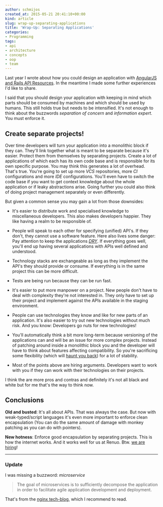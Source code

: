 ```yaml
---
author: schmijos
created_at: 2015-05-21 20:41:10+00:00
kind: article
slug: wrap-up-separating-applications
title: 'Wrap-Up: Separating Applications'
categories:
- Programming
tags:
- api
- architecture
- concepts
- oop
- team
---
```


Last year I wrote about how you could design an application with [AngularJS and Rails API Resources](/2014/08/13/angularjs-and-rails-4-api-resources/). In the meantime I made some further experiences I'd like to share.

I said that you should design your application with keeping in mind which parts should be consumed by machines and which should be used by humans. This still holds true but needs to be intensified. It's not enough to think about the buzzwords _separation of concern_ and _information expert_. You must enforce it.


## **Create separate projects!**


Over time developers will turn your application into a monolithic block if they can. They'll link together what is meant to be separate because it's easier. Protect them from themselves by separating projects. Create a lot of applications of which each has its own code base and is responsible for its own specific purpose. You may think this generates a lot of overhead. That's true. You're going to set up more _VCS_ repositories, more _CI_ configurations and more _IDE_ configurations. You'll even have to switch the code base if you want to get context knowledge about the whole application or if leaky abstractions arise. Going further you could also think of doing project management separately or even differently.

But given a common sense you may gain a lot from those downsides:



	
  * It's easier to distribute work and specialised knowledge to miscellaneous developers. This also makes developers happier. They like having a realm to be responsible of.

	
  * People will speak to each other for specifying (unified) API's. If they don't, they cannot use a software feature. Here also lives some danger: Pay attention to keep the applications _[DRY](https://en.wikipedia.org/wiki/Don't_repeat_yourself)_. If everything goes well, you'll end up having several applications with APIs well defined and understood.

	
  * Technology stacks are exchangeable as long as they implement the API's they should provide or consume. If everything is in the same project this can be more difficult.

	
  * Tests are being run because they can be run fast.

	
  * It's easier to put more manpower on a project. New people don't have to deal with complexity they're not interested in. They only have to set up their project and implement against the APIs available in the staging environment.

	
  * People can use technologies they know and like for new parts of an application. It's also easier to try out new technologies without much risk. And you know: Developers go nuts for new technologies!

	
  * You'll automatically think a bit more long-term because versioning of the applications can and will be an issue for more complex projects. Instead of patching around inside a monolithic block you and the developer will have to think about features affecting compatibility. So you're sacrificing some flexibility (which will [haunt you back](https://en.wikipedia.org/wiki/Technical_debt)) for a lot of stability.

	
  * Most of the points above are hiring arguments. Developers want to work with you if they can work with their technologies on their projects.


I think the are more pros and contras and definitely it's not all black and white but for me that's the way to think now.


## **Conclusions**


**Old and busted**: It's all about APIs. That was always the case. But now with weak-typed/script languages it's even more important to enforce clean encapsulation (You can do the same amount of damage with monkey patching as you can do with pointers).

**New hotness**: Enforce good encapsulation by separating projects. This is how the internet works. And it works well for us at Renuo. Btw. [we are hiring](https://www.renuo.ch/jobs/150426-ruby-on-rails-entwickler-job/)!

* * *

### **Update**

I was missing a buzzword: _microservice_

> The goal of microservices is to sufficiently decompose the application in order to facilitate agile application development and deployment.

That's from the [nginx tech-blog](https://nginx.com/blog/introduction-to-microservices), which I recommend to read.

